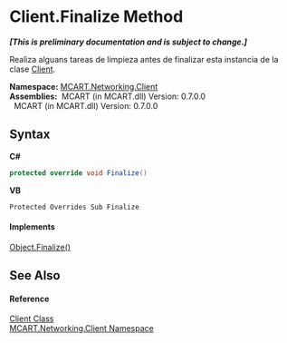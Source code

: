 # Client.Finalize Method 
 _**\[This is preliminary documentation and is subject to change.\]**_

Realiza alguans tareas de limpieza antes de finalizar esta instancia de la clase <a href="6e39bcde-7d6c-b14a-e433-55aaa84607c4">Client</a>.

**Namespace:**&nbsp;<a href="96f683aa-c63b-7648-3da2-4f7c7ee6fa34">MCART.Networking.Client</a><br />**Assemblies:**&nbsp;&nbsp;MCART (in MCART.dll) Version: 0.7.0.0<br />&nbsp;&nbsp;MCART (in MCART.dll) Version: 0.7.0.0<br />

## Syntax

**C#**<br />
``` C#
protected override void Finalize()
```

**VB**<br />
``` VB
Protected Overrides Sub Finalize
```


#### Implements
<a href="http://msdn2.microsoft.com/es-es/library/4k87zsw7" target="_blank">Object.Finalize()</a><br />

## See Also


#### Reference
<a href="6e39bcde-7d6c-b14a-e433-55aaa84607c4">Client Class</a><br /><a href="96f683aa-c63b-7648-3da2-4f7c7ee6fa34">MCART.Networking.Client Namespace</a><br />